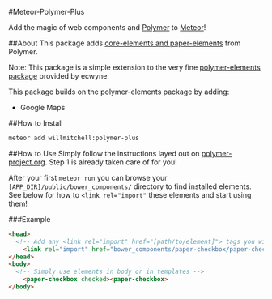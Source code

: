 #Meteor-Polymer-Plus

Add the magic of web components and [Polymer](http://polymer-project.org) to [Meteor](http://meteor.com)!

##About
This package adds [core-elements and paper-elements](http://www.polymer-project.org/docs/elements/) from Polymer.

Note: This package is a simple extension to the very fine [polymer-elements package](https://github.com/ecwyne/meteor-polymer-elements) provided by ecwyne.

This package builds on the polymer-elements package by adding:

 - Google Maps


##How to Install

```bash
meteor add willmitchell:polymer-plus
```

##How to Use
Simply follow the instructions layed out on [polymer-project.org](http://www.polymer-project.org/docs/start/usingelements.html). Step 1 is already taken care of for you!

After your first `meteor run` you can browse your `[APP_DIR]/public/bower_components/` directory to find installed elements. See below for how to `<link rel="import"` these elements and start using them!

###Example
```html
<head>
  <!-- Add any <link rel="import" href="[path/to/element]"> tags you will use -->
	<link rel="import" href="bower_components/paper-checkbox/paper-checkbox.html">
</head>
<body>
  <!-- Simply use elements in body or in templates -->
	<paper-checkbox checked><paper-checkbox>
</body>
```
